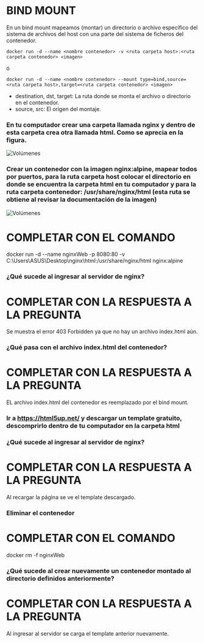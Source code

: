 # BIND MOUNT
En un bind mount mapeamos (montar) un directorio o archivo específico del sistema de archivos del host con una parte del sistema de ficheros del contenedor.

```
docker run -d --name <nombre contenedor> -v <ruta carpeta host>:<ruta carpeta contenedor> <imagen> 
```
ó
```
docker run -d --name <nombre contenedor> --mount type=bind,source=<ruta carpeta host>,target=<ruta carpeta contenedor> <imagen>
```
- destination, dst, target: La ruta donde se monta el archivo o directorio en el contenedor.
- source, src: El origen del montaje.
  
### En tu computador crear una carpeta llamada nginx y dentro de esta carpeta crea otra llamada html. Como se aprecia en la figura.
![Volúmenes](directorio.PNG)

### Crear un contenedor con la imagen nginx:alpine, mapear todos por puertos, para la ruta carpeta host colocar el directorio en donde se encuentra la carpeta html en tu computador y para la ruta carpeta contenedor: /usr/share/nginx/html (esta ruta se obtiene al revisar la documentación de la imagen)
![Volúmenes](volumen-host.PNG)
# COMPLETAR CON EL COMANDO
docker run -d --name nginxWeb -p 8080:80 -v C:\Users\ASUS\Desktop\nginx\html:/usr/share/nginx/html nginx:alpine

### ¿Qué sucede al ingresar al servidor de nginx?
# COMPLETAR CON LA RESPUESTA A LA PREGUNTA
Se muestra el error 403 Forbidden ya que no hay un archivo index.html aún.
### ¿Qué pasa con el archivo index.html del contenedor?
# COMPLETAR CON LA RESPUESTA A LA PREGUNTA
EL archivo index.html del contenedor es reemplazado por el bind mount.
### Ir a https://html5up.net/ y descargar un template gratuito, descomprirlo dentro de tu computador en la carpeta html
### ¿Qué sucede al ingresar al servidor de nginx?
# COMPLETAR CON LA RESPUESTA A LA PREGUNTA
Al recargar la página se ve el template descargado.
### Eliminar el contenedor
# COMPLETAR CON EL COMANDO
docker rm -f nginxWeb
### ¿Qué sucede al crear nuevamente un contenedor montado al directorio definidos anteriormente?
# COMPLETAR CON LA RESPUESTA A LA PREGUNTA
Al ingresar al servidor se carga el template anterior nuevamente.


